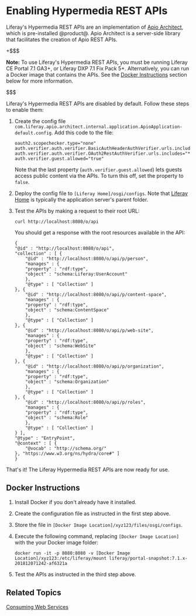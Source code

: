 # Enabling Hypermedia REST APIs [](id=enabling-hypermedia-rest-apis)

Liferay's Hypermedia REST APIs are an implementation of 
[Apio Architect](https://github.com/liferay/com-liferay-apio-architect), 
which is pre-installed @product@. Apio Architect is a server-side library 
that facilitates the creation of Apio REST APIs. 

+$$$

**Note:** To use Liferay's Hypermedia REST APIs, you must be running Liferay CE 
Portal 7.1 GA3+, or Liferay DXP 7.1 Fix Pack 5+. Alternatively, you can run a 
Docker image that contains the APIs. See the 
[Docker Instructions](#docker-instructions) 
section below for more information. 

$$$

Liferay's Hypermedia REST APIs are disabled by default. Follow these steps to 
enable them: 

1.  Create the config file 
    `com.liferay.apio.architect.internal.application.ApioApplication-default.config`. 
    Add this code to the file:

        oauth2.scopechecker.type="none"
        auth.verifier.auth.verifier.BasicAuthHeaderAuthVerifier.urls.includes="*"
        auth.verifier.auth.verifier.OAuth2RestAuthVerifier.urls.includes="*"
        auth.verifier.guest.allowed="true"

    Note that the last property (`auth.verifier.guest.allowed`) lets guests 
    access public content via the APIs. To turn this off, set the property to 
    `false`. 

2.  Deploy the config file to `[Liferay Home]/osgi/configs`. Note that 
    [Liferay Home](/discover/deployment/-/knowledge_base/7-1/installing-liferay#liferay-home) 
    is typically the application server's parent folder. 

3.  Test the APIs by making a request to their root URL: 

        curl http://localhost:8080/o/api

    You should get a response with the root resources available in the API: 

        {
        "@id" : "http://localhost:8080/o/api",
        "collection" : [ {
            "@id" : "http://localhost:8080/o/api/p/person",
            "manages" : {
            "property" : "rdf:type",
            "object" : "schema:Liferay:UserAccount"
            },
            "@type" : [ "Collection" ]
        }, {
            "@id" : "http://localhost:8080/o/api/p/content-space",
            "manages" : {
            "property" : "rdf:type",
            "object" : "schema:ContentSpace"
            },
            "@type" : [ "Collection" ]
        }, {
            "@id" : "http://localhost:8080/o/api/p/web-site",
            "manages" : {
            "property" : "rdf:type",
            "object" : "schema:WebSite"
            },
            "@type" : [ "Collection" ]
        }, {
            "@id" : "http://localhost:8080/o/api/p/organization",
            "manages" : {
            "property" : "rdf:type",
            "object" : "schema:Organization"
            },
            "@type" : [ "Collection" ]
        }, {
            "@id" : "http://localhost:8080/o/api/p/roles",
            "manages" : {
            "property" : "rdf:type",
            "object" : "schema:Role"
            },
            "@type" : [ "Collection" ]
        } ],
        "@type" : "EntryPoint",
        "@context" : [ {
            "@vocab" : "http://schema.org/"
        }, "https://www.w3.org/ns/hydra/core#" ]
        }

That's it! The Liferay Hypermedia REST APIs are now ready for use. 

## Docker Instructions [](id=docker-instructions)

1.  Install Docker if you don't already have it installed. 

2.  Create the configuration file as instructed in the first step above. 

3.  Store the file in `[Docker Image Location]/xyz123/files/osgi/configs`. 

4.  Execute the following command, replacing `[Docker Image Location]` with the
    your Docker image folder: 

        docker run -it -p 8080:8080 -v [Docker Image Location]/xyz123:/etc/liferay/mount liferay/portal-snapshot:7.1.x-201812071242-af6321a

5.  Test the APIs as instructed in the third step above. 

## Related Topics [](id=related-topics)

[Consuming Web Services](/develop/tutorials/-/knowledge_base/7-1/consuming-web-services)
